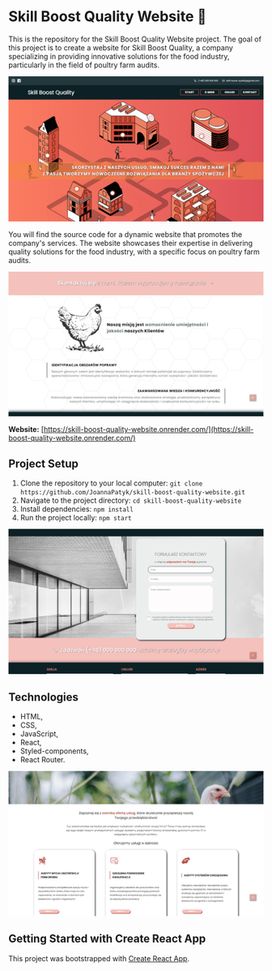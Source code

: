 # Skill Boost Quality Website 🐔

This is the repository for the Skill Boost Quality Website project. The goal of this project is to create a website for Skill Boost Quality, a company specializing in providing innovative solutions for the food industry, particularly in the field of poultry farm audits.

![Project Preview](src/assets/screen/screen-1.png)

You will find the source code for a dynamic website that promotes the company's services. The website showcases their expertise in delivering quality solutions for the food industry, with a specific focus on poultry farm audits.

![Project Preview](src/assets/screen/screen-2.png)

**Website:** [https://skill-boost-quality-website.onrender.com/](https://skill-boost-quality-website.onrender.com/)

## Project Setup

1. Clone the repository to your local computer: `git clone https://github.com/JoannaPatyk/skill-boost-quality-website.git`
2. Navigate to the project directory: `cd skill-boost-quality-website`
3. Install dependencies: `npm install`
4. Run the project locally: `npm start`

![Project Preview](src/assets/screen/screen-4.png)

## Technologies

-   HTML,
-   CSS,
-   JavaScript,
-   React,
-   Styled-components,
-   React Router.

![Project Preview](src/assets/screen/screen-5.png)

## Getting Started with Create React App

This project was bootstrapped with [Create React App](https://github.com/facebook/create-react-app).
